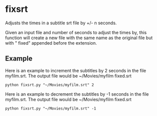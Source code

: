 # fixsrt
Adjusts the times in a subtitle srt file by +/- n seconds. 

Given an input file and number of seconds to adjust the times by, 
this function will create a new file with the same name as the original 
file but with " fixed" appended before the extension.

## Example
Here is an example to increment the subtitles by 2 seconds in the file myfilm.srt. The output file would be ~/Movies/myfilm fixed.srt

`python fixsrt.py "~/Movies/myfilm.srt" 2`

Here is an example to decrement the subtitles by -1 seconds in the file myfilm.srt. The output file would be ~/Movies/myfilm fixed.srt

`python fixsrt.py "~/Movies/myfilm.srt" -1`

